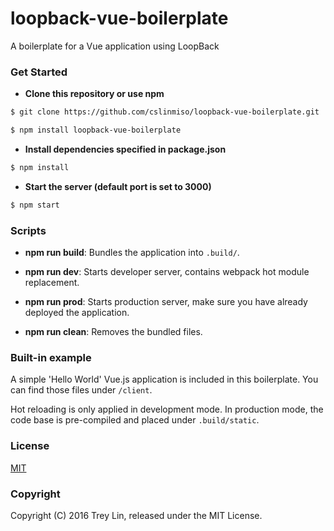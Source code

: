 # loopback-vue-boilerplate

A boilerplate for a Vue application using LoopBack

### Get Started
- **Clone this repository or use npm**
```bash
$ git clone https://github.com/cslinmiso/loopback-vue-boilerplate.git
```
```bash
$ npm install loopback-vue-boilerplate
```

- **Install dependencies specified in package.json**
```bash
$ npm install
```

- **Start the server (default port is set to 3000)**
```bash
$ npm start
```

### Scripts
- **npm run build**: Bundles the application into `.build/`.

- **npm run dev**: Starts developer server, contains webpack hot module replacement.

- **npm run prod**: Starts production server, make sure you have already deployed the application.

- **npm run clean**: Removes the bundled files.

### Built-in example
A simple 'Hello World' Vue.js application is included in this boilerplate. You can find those files under `/client`.

Hot reloading is only applied in development mode. In production mode, the code base is pre-compiled and placed under `.build/static`.

### License

[MIT](LICENSE)

### Copyright

Copyright (C) 2016 Trey Lin, released under the MIT License.
